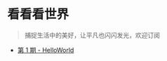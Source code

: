 # 看看看世界

> 捕捉生活中的美好，让平凡也闪闪发光，欢迎订阅
* [第 1 期 - HelloWorld](https://iweekly.dpdns.org/posts/01-HelloWorld)

